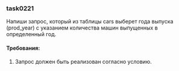 
### task0221

Напиши запрос, который из таблицы cars выберет года выпуска (prod_year) с указанием количества машин выпущенных в определенный год.


#### Требования:
1.	Запрос должен быть реализован согласно условию.

